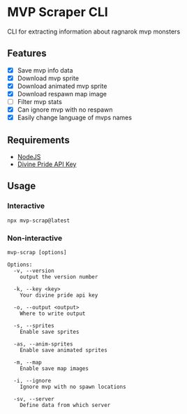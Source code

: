 # MVP Scraper CLI

CLI for extracting information about ragnarok mvp monsters

## Features

- [x] Save mvp info data
- [x] Download mvp sprite
- [x] Download animated mvp sprite
- [x] Download respawn map image
- [ ] Filter mvp stats
- [x] Can ignore mvp with no respawn
- [x] Easily change language of mvps names

## Requirements

- [NodeJS](https://www.python.org/)
- [Divine Pride API Key](https://www.divine-pride.net/account)

## Usage

### Interactive

```shell
npx mvp-scrap@latest
```

### Non-interactive

```shell
mvp-scrap [options]

Options:
  -v, --version
    output the version number

  -k, --key <key>
    Your divine pride api key

  -o, --output <output>
    Where to write output

  -s, --sprites
    Enable save sprites

  -as, --anim-sprites
    Enable save animated sprites

  -m, --map
    Enable save map images

  -i, --ignore
    Ignore mvp with no spawn locations

  -sv, --server
    Define data from which server
```
